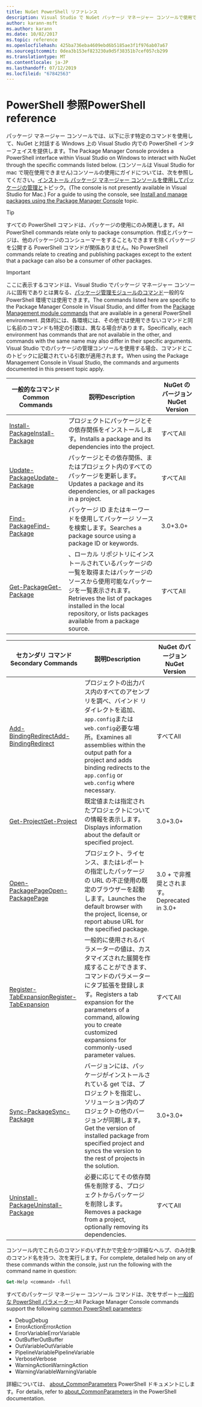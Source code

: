 ```yaml
---
title: NuGet PowerShell リファレンス
description: Visual Studio で NuGet パッケージ マネージャー コンソールで使用できる PowerShell コマンドの完全なリファレンスです。
author: karann-msft
ms.author: karann
ms.date: 10/02/2017
ms.topic: reference
ms.openlocfilehash: 425ba736eba4609ebd6b5185ae3f1f976ab07a67
ms.sourcegitcommit: 0dea3b153ef823230a9d5f38351b7cef057cb299
ms.translationtype: MT
ms.contentlocale: ja-JP
ms.lasthandoff: 07/12/2019
ms.locfileid: "67842563"
---
```

# <a name="powershell-reference"></a><span data-ttu-id="fec09-103">PowerShell 参照</span><span class="sxs-lookup"><span data-stu-id="fec09-103">PowerShell reference</span></span>

<span data-ttu-id="fec09-104">パッケージ マネージャー コンソールでは、以下に示す特定のコマンドを使用して、NuGet と対話する Windows 上の Visual Studio 内での PowerShell インターフェイスを提供します。</span><span class="sxs-lookup"><span data-stu-id="fec09-104">The Package Manager Console provides a PowerShell interface within Visual Studio on Windows to interact with NuGet through the specific commands listed below.</span></span> <span data-ttu-id="fec09-105">(コンソールは Visual Studio for mac で現在使用できません)コンソールの使用にガイドについては、次を参照してください。[インストール パッケージ マネージャー コンソールを使用してパッケージの管理と](../tools/package-manager-console.md)トピック。</span><span class="sxs-lookup"><span data-stu-id="fec09-105">(The console is not presently available in Visual Studio for Mac.) For a guide to using the console, see [Install and manage packages using the Package Manager Console](../tools/package-manager-console.md) topic.</span></span>

> [!Tip]
> <span data-ttu-id="fec09-106">すべての PowerShell コマンドは、パッケージの使用にのみ関連します。</span><span class="sxs-lookup"><span data-stu-id="fec09-106">All PowerShell commands relate only to package consumption.</span></span> <span data-ttu-id="fec09-107">作成とパッケージは、他のパッケージのコンシューマーをすることもできますを除くパッケージを公開する PowerShell コマンドが関係ありません。</span><span class="sxs-lookup"><span data-stu-id="fec09-107">No PowerShell commands relate to creating and publishing packages except to the extent that a package can also be a consumer of other packages.</span></span>

> [!Important]
> <span data-ttu-id="fec09-108">ここに表示するコマンドは、Visual Studio でパッケージ マネージャー コンソールに固有でありとは異なる、[パッケージ管理モジュールのコマンド](/powershell/module/packagemanagement/?view=powershell-6)一般的な PowerShell 環境では使用できます。</span><span class="sxs-lookup"><span data-stu-id="fec09-108">The commands listed here are specific to the Package Manager Console in Visual Studio, and differ from the [Package Management module commands](/powershell/module/packagemanagement/?view=powershell-6) that are available in a general PowerShell environment.</span></span> <span data-ttu-id="fec09-109">具体的には、各環境には、その他では使用できないコマンドと同じ名前のコマンドも特定の引数は、異なる場合があります。</span><span class="sxs-lookup"><span data-stu-id="fec09-109">Specifically, each environment has commands that are not available in the other, and commands with the same name may also differ in their specific arguments.</span></span> <span data-ttu-id="fec09-110">Visual Studio でのパッケージの管理コンソールを使用する場合、コマンドとこのトピックに記載されている引数が適用されます。</span><span class="sxs-lookup"><span data-stu-id="fec09-110">When using the Package Management Console in Visual Studio, the commands and arguments documented in this present topic apply.</span></span>

| <span data-ttu-id="fec09-111">一般的なコマンド</span><span class="sxs-lookup"><span data-stu-id="fec09-111">Common Commands</span></span> | <span data-ttu-id="fec09-112">説明</span><span class="sxs-lookup"><span data-stu-id="fec09-112">Description</span></span> | <span data-ttu-id="fec09-113">NuGet のバージョン</span><span class="sxs-lookup"><span data-stu-id="fec09-113">NuGet Version</span></span> |
| --- | --- | --- |
| [<span data-ttu-id="fec09-114">Install-Package</span><span class="sxs-lookup"><span data-stu-id="fec09-114">Install-Package</span></span>](ps-ref-install-package.md) | <span data-ttu-id="fec09-115">プロジェクトにパッケージとその依存関係をインストールします。</span><span class="sxs-lookup"><span data-stu-id="fec09-115">Installs a package and its dependencies into the project.</span></span> | <span data-ttu-id="fec09-116">すべて</span><span class="sxs-lookup"><span data-stu-id="fec09-116">All</span></span> |
| [<span data-ttu-id="fec09-117">Update-Package</span><span class="sxs-lookup"><span data-stu-id="fec09-117">Update-Package</span></span>](ps-ref-update-package.md) | <span data-ttu-id="fec09-118">パッケージとその依存関係、またはプロジェクト内のすべてのパッケージを更新します。</span><span class="sxs-lookup"><span data-stu-id="fec09-118">Updates a package and its dependencies, or all packages in a project.</span></span> | <span data-ttu-id="fec09-119">すべて</span><span class="sxs-lookup"><span data-stu-id="fec09-119">All</span></span> |
| [<span data-ttu-id="fec09-120">Find-Package</span><span class="sxs-lookup"><span data-stu-id="fec09-120">Find-Package</span></span>](ps-ref-find-package.md) | <span data-ttu-id="fec09-121">パッケージ ID またはキーワードを使用してパッケージ ソースを検索します。</span><span class="sxs-lookup"><span data-stu-id="fec09-121">Searches a package source using a package ID or keywords.</span></span> | <span data-ttu-id="fec09-122">3.0+</span><span class="sxs-lookup"><span data-stu-id="fec09-122">3.0+</span></span> |
| [<span data-ttu-id="fec09-123">Get-Package</span><span class="sxs-lookup"><span data-stu-id="fec09-123">Get-Package</span></span>](ps-ref-get-package.md) | <span data-ttu-id="fec09-124">、ローカル リポジトリにインストールされているパッケージの一覧を取得またはパッケージのソースから使用可能なパッケージを一覧表示されます。</span><span class="sxs-lookup"><span data-stu-id="fec09-124">Retrieves the list of packages installed in the local repository, or lists packages available from a package source.</span></span> | <span data-ttu-id="fec09-125">すべて</span><span class="sxs-lookup"><span data-stu-id="fec09-125">All</span></span> |

| <span data-ttu-id="fec09-126">セカンダリ コマンド</span><span class="sxs-lookup"><span data-stu-id="fec09-126">Secondary Commands</span></span> | <span data-ttu-id="fec09-127">説明</span><span class="sxs-lookup"><span data-stu-id="fec09-127">Description</span></span> | <span data-ttu-id="fec09-128">NuGet のバージョン</span><span class="sxs-lookup"><span data-stu-id="fec09-128">NuGet Version</span></span> |
| --- | --- | --- |
| [<span data-ttu-id="fec09-129">Add-BindingRedirect</span><span class="sxs-lookup"><span data-stu-id="fec09-129">Add-BindingRedirect</span></span>](ps-ref-add-bindingredirect.md) | <span data-ttu-id="fec09-130">プロジェクトの出力パス内のすべてのアセンブリを調べ、バインド リダイレクトを追加、`app.config`または`web.config`必要な場所。</span><span class="sxs-lookup"><span data-stu-id="fec09-130">Examines all assemblies within the output path for a project and adds binding redirects to the `app.config` or `web.config` where necessary.</span></span> | <span data-ttu-id="fec09-131">すべて</span><span class="sxs-lookup"><span data-stu-id="fec09-131">All</span></span> |
| [<span data-ttu-id="fec09-132">Get-Project</span><span class="sxs-lookup"><span data-stu-id="fec09-132">Get-Project</span></span>](ps-ref-get-project.md) | <span data-ttu-id="fec09-133">既定値または指定されたプロジェクトについての情報を表示します。</span><span class="sxs-lookup"><span data-stu-id="fec09-133">Displays information about the default or specified project.</span></span> | <span data-ttu-id="fec09-134">3.0+</span><span class="sxs-lookup"><span data-stu-id="fec09-134">3.0+</span></span> |
| [<span data-ttu-id="fec09-135">Open-PackagePage</span><span class="sxs-lookup"><span data-stu-id="fec09-135">Open-PackagePage</span></span>](ps-ref-open-packagepage.md) | <span data-ttu-id="fec09-136">プロジェクト、ライセンス、またはレポートの指定したパッケージの URL の不正使用の既定のブラウザーを起動します。</span><span class="sxs-lookup"><span data-stu-id="fec09-136">Launches the default browser with the project, license, or report abuse URL for the specified package.</span></span> | <span data-ttu-id="fec09-137">3\.0 + で非推奨とされます。</span><span class="sxs-lookup"><span data-stu-id="fec09-137">Deprecated in 3.0+</span></span> |
| [<span data-ttu-id="fec09-138">Register-TabExpansion</span><span class="sxs-lookup"><span data-stu-id="fec09-138">Register-TabExpansion</span></span>](ps-ref-register-tabexpansion.md) | <span data-ttu-id="fec09-139">一般的に使用されるパラメーターの値は、カスタマイズされた展開を作成することができます、コマンドのパラメーターにタブ拡張を登録します。</span><span class="sxs-lookup"><span data-stu-id="fec09-139">Registers a tab expansion for the parameters of a command, allowing you to create customized expansions for commonly-used parameter values.</span></span> | <span data-ttu-id="fec09-140">すべて</span><span class="sxs-lookup"><span data-stu-id="fec09-140">All</span></span> |
| [<span data-ttu-id="fec09-141">Sync-Package</span><span class="sxs-lookup"><span data-stu-id="fec09-141">Sync-Package</span></span>](ps-ref-sync-package.md) | <span data-ttu-id="fec09-142">バージョンには、パッケージがインストールされている get では、プロジェクトを指定し、ソリューション内のプロジェクトの他のバージョンが同期します。</span><span class="sxs-lookup"><span data-stu-id="fec09-142">Get the version of installed package from specified project and syncs the version to the rest of projects in the solution.</span></span> | <span data-ttu-id="fec09-143">3.0+</span><span class="sxs-lookup"><span data-stu-id="fec09-143">3.0+</span></span> |
| [<span data-ttu-id="fec09-144">Uninstall-Package</span><span class="sxs-lookup"><span data-stu-id="fec09-144">Uninstall-Package</span></span>](ps-ref-uninstall-package.md) | <span data-ttu-id="fec09-145">必要に応じてその依存関係を削除する、プロジェクトからパッケージを削除します。</span><span class="sxs-lookup"><span data-stu-id="fec09-145">Removes a package from a project, optionally removing its dependencies.</span></span> | <span data-ttu-id="fec09-146">すべて</span><span class="sxs-lookup"><span data-stu-id="fec09-146">All</span></span> |

<span data-ttu-id="fec09-147">コンソール内でこれらのコマンドのいずれかで完全かつ詳細なヘルプ、のみ対象のコマンド名を持つ、次を実行します。</span><span class="sxs-lookup"><span data-stu-id="fec09-147">For complete, detailed help on any of these commands within the console, just run the following with the command name in question:</span></span>

```ps
Get-Help <command> -full
```

<span data-ttu-id="fec09-148">すべてのパッケージ マネージャー コンソール コマンドは、次をサポート[一般的な PowerShell パラメーター](http://go.microsoft.com/fwlink/?LinkID=113216):</span><span class="sxs-lookup"><span data-stu-id="fec09-148">All Package Manager Console commands support the following [common PowerShell parameters](http://go.microsoft.com/fwlink/?LinkID=113216):</span></span>

- <span data-ttu-id="fec09-149">Debug</span><span class="sxs-lookup"><span data-stu-id="fec09-149">Debug</span></span>
- <span data-ttu-id="fec09-150">ErrorAction</span><span class="sxs-lookup"><span data-stu-id="fec09-150">ErrorAction</span></span>
- <span data-ttu-id="fec09-151">ErrorVariable</span><span class="sxs-lookup"><span data-stu-id="fec09-151">ErrorVariable</span></span>
- <span data-ttu-id="fec09-152">OutBuffer</span><span class="sxs-lookup"><span data-stu-id="fec09-152">OutBuffer</span></span>
- <span data-ttu-id="fec09-153">OutVariable</span><span class="sxs-lookup"><span data-stu-id="fec09-153">OutVariable</span></span>
- <span data-ttu-id="fec09-154">PipelineVariable</span><span class="sxs-lookup"><span data-stu-id="fec09-154">PipelineVariable</span></span>
- <span data-ttu-id="fec09-155">Verbose</span><span class="sxs-lookup"><span data-stu-id="fec09-155">Verbose</span></span>
- <span data-ttu-id="fec09-156">WarningAction</span><span class="sxs-lookup"><span data-stu-id="fec09-156">WarningAction</span></span>
- <span data-ttu-id="fec09-157">WarningVariable</span><span class="sxs-lookup"><span data-stu-id="fec09-157">WarningVariable</span></span>

<span data-ttu-id="fec09-158">詳細については、 [about_CommonParameters](http://go.microsoft.com/fwlink/?LinkID=113216) PowerShell ドキュメントにします。</span><span class="sxs-lookup"><span data-stu-id="fec09-158">For details, refer to [about_CommonParameters](http://go.microsoft.com/fwlink/?LinkID=113216) in the PowerShell documentation.</span></span>
